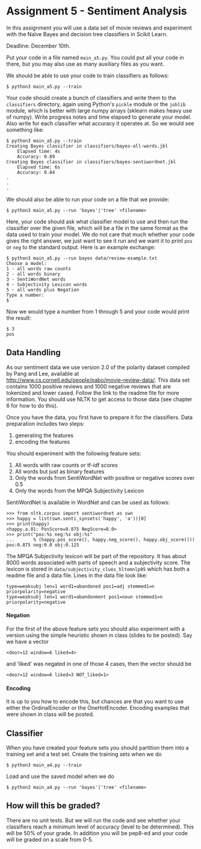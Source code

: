# Assignment 5 - Sentiment Analysis

In this assignment you will use a data set of movie reviews and experiment with the Naïve Bayes and decision tree classifiers in Scikit Learn.

Deadline: December 10th.

Put your code in a file named `main_a5.py`. You could put all your code in there, but you may also use as many auxiliary files as you want.  

We should be able to use your code to train classifiers as follows:

```
$ python3 main_a5.py --train
```

Your code should create a bunch of classifiers and write them to the `classifiers` directory, again using Python's `pickle` module or the `joblib` module, which is better with large numpy arrays (sklearn makes heavy use of numpy). Write progress notes and time elapsed to generate your model. Also write for each classifier what accuracy it operates at. So we would see something like:

```
$ python3 main_a5.py --train
Creating Bayes classifier in classifiers/bayes-all-words.jbl
    Elapsed time: 4s
    Accuracy: 0.89
Creating Bayes classifier in classifiers/bayes-sentiwordnet.jbl
    Elapsed time: 6s
    Accuracy: 0.84
.
.
.
```

We should also be able to run your code on a file that we provide:

```
$ python3 main_a5.py --run 'bayes'|'tree' <filename>
```

 Here, your code should ask what classifier model to use and then run the classifier over the given file, which will be a file in the same format as the data used to train your model. We do not care that much whether your code gives the right answer, we just want to see it run and we want it to print `pos` or `neg` to the standard output. Here is an example exchange:

 ```
 $ python3 main_a5.py --run bayes data/review-example.txt
 Choose a model:
 1 - all words raw counts
 2 - all words binary
 3 - SentiWordNet words
 4 - Subjectivity Lexicon words
 5 - all words plus Negation
 Type a number:
 $
 ```

Now we would type a number from 1 through 5 and your code would print the result:

```
$ 3
pos
```

## Data Handling

As our sentiment data we use version 2.0 of the polarity dataset compiled by Pang and Lee, available at http://www.cs.cornell.edu/people/pabo/movie-review-data/. This data set contains 1000 positive reviews and 1000 negative reviews that are tokenized and lower cased. Follow the link to the readme file for more information. You should use NLTK to get access to those data (see chapter 6 for how to do this).

Once you have the data, you first have to prepare it for the classifiers. Data preparation includes two steps:

1. generating the features
2. encoding the features

You should experiment with the following feature sets:

1. All words with raw counts or tf-idf scores
2. All words but just as binary features
3. Only the words from SentiWordNet with positive or negative scores over 0.5
4. Only the words from the MPQA Subjectivity Lexicon

SentiWordNet is available in WordNet and can be used as follows:

```
>>> from nltk.corpus import sentiwordnet as swn
>>> happy = list(swn.senti_synsets('happy', 'a'))[0]
>>> print(happy)
<happy.a.01: PosScore=0.875 NegScore=0.0>
>>> print("pos:%s neg:%s obj:%s"
...       % (happy.pos_score(), happy.neg_score(), happy.obj_score()))
pos:0.875 neg:0.0 obj:0.125
```

The MPQA Subjectivity lexicon will be part of the repository. It has about 8000 words associated with parts of speech and a subjectivity score. The lexicon is stored in `data/subjectivity_clues_hltemnlp05` which has both a readme file and a data file. Lines in the data file look like:

```
type=weaksubj len=1 word1=abandoned pos1=adj stemmed1=n priorpolarity=negative
type=weaksubj len=1 word1=abandonment pos1=noun stemmed1=n priorpolarity=negative
```


#### Negation

For the first of the above feature sets you should also experiment with a version using the simple heuristic shown in class (slides to be posted). Say we have a vector

```
<door=12 window=6 liked=4>
```

and 'liked' was negated in one of those 4 cases, then the vector should be

```
<door=12 window=6 liked=3 NOT_liked=1>
```


#### Encoding

It is up to you how to encode this, but chances are that you want to use either the OrdinalEncoder or the OneHotEncoder. Encoding examples that were shown in class will be posted.


## Classifier

When you have created your feature sets you should partition them into a training set and a test set. Create the training sets when we do

```
$ python3 main_a4.py --train
```

Load and use the saved model when we do

```
$ python3 main_a4.py --run 'bayes'|'tree' <filename>
```


## How will this be graded?

There are no unit tests. But we will run the code and see whether your classifiers reach a minimum level of accuracy (level to be determined). This will be 50% of your grade. In addition you will be pep8-ed and your code will be graded on a scale from 0-5.

